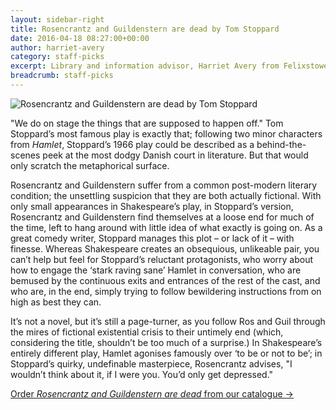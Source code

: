 ```yaml
---
layout: sidebar-right
title: Rosencrantz and Guildenstern are dead by Tom Stoppard
date: 2016-04-18 08:27:00+00:00
author: harriet-avery
category: staff-picks
excerpt: Library and information advisor, Harriet Avery from Felixstowe Library, reviews this <cite>Hamlet</cite>-inspired play published in 1966 in honour of Felixstowe Library's 50th anniversary.
breadcrumb: staff-picks
---
```

![Rosencrantz and Guildenstern are dead by Tom Stoppard](/images/featured/featured-rosencrantz-and-guildenstern-are-dead.jpg)

"We do on stage the things that are supposed to happen off." Tom Stoppard’s most famous play is exactly that; following two minor characters from <cite>Hamlet</cite>, Stoppard’s 1966 play could be described as a behind-the-scenes peek at the most dodgy Danish court in literature. But that would only scratch the metaphorical surface.

Rosencrantz and Guildenstern suffer from a common post-modern literary condition; the unsettling suspicion that they are both actually fictional. With only small appearances in Shakespeare’s play, in Stoppard’s version, Rosencrantz and Guildenstern find themselves at a loose end for much of the time, left to hang around with little idea of what exactly is going on. As a great comedy writer, Stoppard manages this plot – or lack of it – with finesse. Whereas Shakespeare creates an obsequious, unlikeable pair, you can’t help but feel for Stoppard’s reluctant protagonists, who worry about how to engage the ‘stark raving sane’ Hamlet in conversation, who are bemused by the continuous exits and entrances of the rest of the cast, and who are, in the end, simply trying to follow bewildering instructions from on high as best they can.

It’s not a novel, but it’s still a page-turner, as you follow Ros and Guil through the mires of fictional existential crisis to their untimely end (which, considering the title, shouldn’t be too much of a surprise.) In Shakespeare’s entirely different play, Hamlet agonises famously over ‘to be or not to be’; in Stoppard’s quirky, undefinable masterpiece, Rosencrantz advises, "I wouldn’t think about it, if I were you. You’d only get depressed."

[Order <cite>Rosencrantz and Guildenstern are dead</cite> from our catalogue →](https://suffolk.spydus.co.uk/cgi-bin/spydus.exe/ENQ/OPAC/BIBENQ/6309508?QRY=CTIBIB%3C%20IRN(376656)&QRYTEXT=Rosencrantz%20and%20Guildenstern%20are%20Dead)
